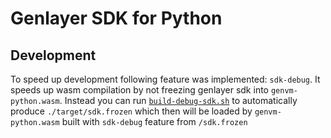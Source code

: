 # Genlayer SDK for Python

## Development

To speed up development following feature was implemented: `sdk-debug`. It speeds up wasm compilation by not freezing genlayer sdk into `genvm-python.wasm`. Instead you can run [`build-debug-sdk.sh`](./build-debug-sdk.sh) to automatically produce `./target/sdk.frozen` which then will be loaded by `genvm-python.wasm` built with `sdk-debug` feature from `/sdk.frozen`
